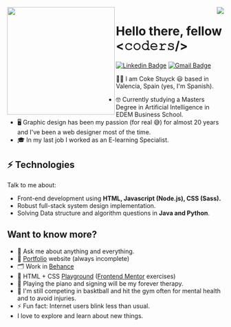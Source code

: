 <img align="left" src="https://cdn.prod.website-files.com/65f1f380796af02ae8b5fa68/667c274dca93ab782c5da7ee_hero-avatar-circle.png" width="250px">
<img align="right" src="https://github-readme-stats.vercel.app/api?username=cokecancook&show_icons=true&icon_color=CE1D2D&text_color=222222&bg_color=00000000&hide_title=true&hide_border=true" />

# Hello there, fellow <𝚌𝚘𝚍𝚎𝚛𝚜/>

[![Linkedin Badge](https://img.shields.io/badge/-cokestuyck-blue?style=flat-square&logo=Linkedin&logoColor=white&link=https://www.linkedin.com/in/cokestuyck/)](https://www.linkedin.com/in/cokestuyck/)
[![Gmail Badge](https://img.shields.io/badge/-coke.stuyck@gmail.com-c14438?style=flat-square&logo=Gmail&logoColor=white&link=mailto:coke.stuyck@gmail.com)](mailto:coke.stuyck@gmail.com)

👋🏼 I am Coke Stuyck 😃 based in Valencia, Spain
(yes, I'm Spanish).

- 🤓 Currently studying a Masters Degree in Artificial Intelligence in EDEM Business School.
- 🖥️ Graphic design has been my passion (for real 😅) for almost 20 years and I've been a web designer most of the time.
- 🎓 In my last job I worked as an E-learning Specialist.

## ⚡ Technologies
Talk to me about:
- Front-end development using **HTML, Javascript (Node.js), CSS (Sass).**
- Robust full-stack system design implementation.
- Solving Data structure and algorithm questions in **Java and Python**.

## Want to know more? 
- 💬 Ask me about anything and everything.
- 🎯 [Portfolio](https://cokestuyck.webflow.io/) website (always incomplete)
- 🗂️ Work in [Behance](https://www.behance.net/cokestuyck)
- 👾 HTML + CSS [Playground](https://cokecancook.github.io/) ([Frontend Mentor](https://www.frontendmentor.io) exercises) 
- 🎹 Playing the piano and signing will be my forever therapy.
- 🏀 I'm still competing in basktball and hit the gym often for mental health and to avoid injuries.
- ⚡ Fun fact: Internet users blink less than usual.
- I love to explore and learn about new things.
